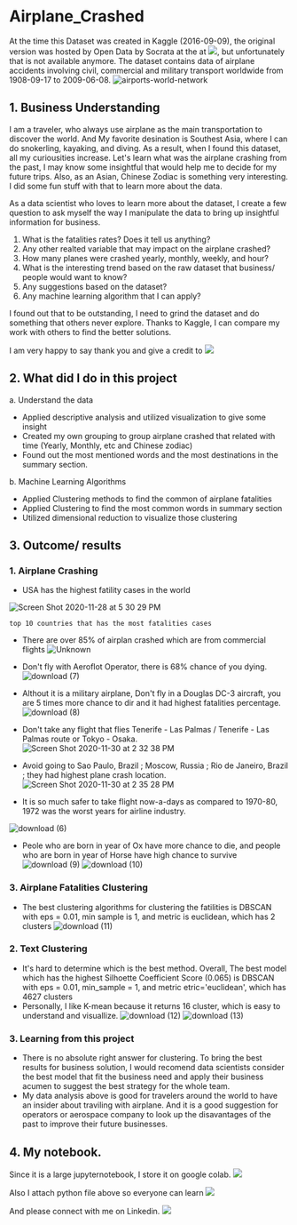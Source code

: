 # Airplane_Crashed

At the time this Dataset was created in Kaggle (2016-09-09), the original version was hosted by Open Data by Socrata at the at [![](https://img.shields.io/badge/Data-Orginal__data__set-blue)](https://opendata.socrata.com/Government/Airplane-Crashes-and-Fatalities-Since-1908/q2te-8cvq), but unfortunately that is not available anymore. The dataset contains data of airplane accidents involving civil, commercial and military transport worldwide from 1908-09-17 to 2009-06-08.
![airports-world-network](https://user-images.githubusercontent.com/63126292/100527674-00053d00-319a-11eb-8c97-93025d1dc632.png)

## 1. Business Understanding
I am a traveler, who always use airplane as the main transportation to discover the world. And My favorite desination is Southest Asia, where I can do snokerling, kayaking, and diving. As a result, when I found this dataset, all my curiousities increase. Let's learn what was the airplane crashing from the past, I may know some insightful that would help me to decide for my future trips. Also, as an Asian, Chinese Zodiac is something very interesting. I did some fun stuff with that to learn more about the data.

As a data scientist who loves to learn more about the dataset, I create a few question to ask myself the way I manipulate the data to bring up insightful information for business.

1. What is the fatalities rates? Does it tell us anything?
2. Any other realted variable that may impact on the airplane crashed?
3. How many planes were crashed yearly, monthly, weekly, and hour?
4. What is the interesting trend based on the raw dataset that business/ people would want to know?
5. Any suggestions based on the dataset?
6. Any machine learning algorithm that I can apply?

I found out that to be outstanding, I need to grind the dataset and do something that others never explore. Thanks to Kaggle, I can compare my work with others to find the better solutions.

I am very happy to say thank you and give a credit to [![](https://img.shields.io/badge/Kaggle-Data-blue?logo=Kaggle)](https://www.kaggle.com/saurograndi/airplane-crashes-since-1908)

## 2. What did I do in this project

a. Understand the data
* Applied descriptive analysis and utilized visualization to give some insight
* Created my own grouping to group airplane crashed that related with time (Yearly, Monthly, etc and Chinese zodiac)
* Found out the most mentioned words and the most destinations in the summary section.

b. Machine Learning Algorithms
* Applied Clustering methods to find the common of airplane fatalities
* Applied Clustering to find the most common words in summary section
* Utilized dimensional reduction to visualize those clustering

## 3. Outcome/ results

### 1. Airplane Crashing

* USA has the highest fatility cases in the world

![Screen Shot 2020-11-28 at 5 30 29 PM](https://user-images.githubusercontent.com/63126292/100528183-75274100-319f-11eb-819a-49755eb20a10.png)

`top 10 countries that has the most fatalities cases`
* There are over 85% of airplan crashed which are from commercial flights
![Unknown](https://user-images.githubusercontent.com/63126292/100528169-35605980-319f-11eb-96c2-1eb0e23fac64.png)
* Don't fly with Aeroflot Operator, there is 68% chance of you dying.
![download (7)](https://user-images.githubusercontent.com/63126292/100661072-8ba4d800-3318-11eb-8ff3-a991ba19e87d.png)

* Althout it is a military airplane, Don't fly in a Douglas DC-3 aircraft, you are 5 times more chance to dir and it had highest fatalities percentage.
![download (8)](https://user-images.githubusercontent.com/63126292/100661233-c4dd4800-3318-11eb-9313-b69f8eab1d3c.png)

* Don't take any flight that flies Tenerife - Las Palmas / Tenerife - Las Palmas route or Tokyo - Osaka.
![Screen Shot 2020-11-30 at 2 32 38 PM](https://user-images.githubusercontent.com/63126292/100661381-040b9900-3319-11eb-9808-a040843f7fe9.png)

* Avoid going to Sao Paulo, Brazil ; Moscow, Russia ; Rio de Janeiro, Brazil ; they had highest plane crash location.
![Screen Shot 2020-11-30 at 2 35 28 PM](https://user-images.githubusercontent.com/63126292/100661672-695f8a00-3319-11eb-806d-68a5d4354ac1.png)

* It is so much safer to take flight now-a-days as compared to 1970-80, 1972 was the worst years for airline industry.

![download (6)](https://user-images.githubusercontent.com/63126292/100660930-539d9500-3318-11eb-8aec-2f11c7091964.png)


* Peole who are born in year of Ox have more chance to die, and people who are born in year of Horse have high chance to survive
![download (9)](https://user-images.githubusercontent.com/63126292/100661775-9a3fbf00-3319-11eb-8103-5b35c5bc2d9e.png)
![download (10)](https://user-images.githubusercontent.com/63126292/100661776-9ad85580-3319-11eb-8108-c98376f7e609.png)

### 3. Airplane Fatalities Clustering
* The best clustering algorithms for clustering the fatilities is DBSCAN with eps = 0.01, min sample is 1, and metric is euclidean, which has 2 clusters
![download (11)](https://user-images.githubusercontent.com/63126292/100666375-8480c880-331e-11eb-9d2c-2c8f98bb6353.png)

### 2. Text Clustering
* It's hard to determine which is the best method. Overall, The best model which has the highest Silhoette Coefficient Score (0.065) is DBSCAN with eps = 0.01, min_sample = 1, and metric etric='euclidean', which has 4627 clusters
* Personally, I like K-mean because it returns 16 cluster, which is easy to understand and visuallize. 
![download (12)](https://user-images.githubusercontent.com/63126292/100666428-9b271f80-331e-11eb-95e2-25bdff6ff931.png)
![download (13)](https://user-images.githubusercontent.com/63126292/100666430-9c584c80-331e-11eb-99c1-60147de4b9ad.png)


### 3. Learning from this project
* There is no absolute right answer for clustering. To bring the best results for business solution, I would recomend data scientists consider the best model that fit the business need and apply their business acumen to suggest the best strategy for the whole team.
* My data analysis above is good for travelers around the world to have an insider about traviling with airplane. And it is a good suggestion for operators or aerospace company to look up the disavantages of the past to improve their future businesses.

## 4. My notebook.
Since it is a large jupyternotebook, I store it on google colab.
 [![](https://img.shields.io/badge/Google%20Colab-Airplane__Crashed-yellow)](https://colab.research.google.com/drive/1EcLvcgNmkrYZBPraaOk8EKw9X_KMONN2?usp=sharing)

Also I attach python file above so everyone can learn
 [![](https://img.shields.io/badge/Python-Airplane__Crashed-blue?logo=Python)](https://github.com/apham15/Airplane_Crashed/blob/main/unsupervised_learning_airplane_crash_clustering.py)

And please connect with me on Linkedin. 
 [![](https://img.shields.io/badge/LinkedIn-Anh__(Andrew)__Pham-blue??style=social&logo=LinkedIn)](https://www.linkedin.com/in/anhpham96/)

